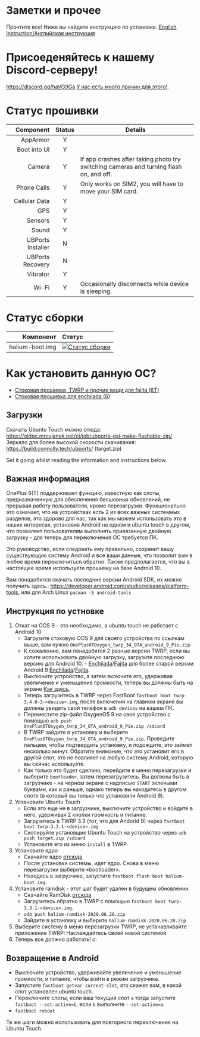 # Заметки и прочее

Прочтите все! Ниже вы найдете инструкцию по установке.
[English Instruction/Английская инструкция](https://github.com/ubports-oneplus6/documentation/blob/master/README.md)
# Присоеденяйтесь к нашему Discord-серверу!

https://discord.gg/haVG9Ga [У нас есть много причин для этого!](https://imgur.com/a/WM9ZNDc).

# Статус прошивки

|         Component | Status | Details            |
|------------------:|:------:|--------------------|
|          AppArmor |    Y   |                    |
|      Boot into UI |    Y   |                    |
|            Camera |    Y   | If app crashes after taking photo try switching cameras and turning flash on, and off. |
|       Phone Calls |    Y   |  Only works on SIM2, you will have to move your SIM card. |
|     Cellular Data |    Y   |                    |
|               GPS |    Y   |                    |
|           Sensors |    Y   |                    |
|             Sound |    Y   |                    |
| UBPorts Installer |    N   |                    |
|  UBPorts Recovery |    N   |                    |
|          Vibrator |    Y   |                    |
|             Wi-Fi |    Y   | Occasionally disconnects while device is sleeping. |

# Статус сборки

|         Компонент | Статус |
|------------------:|:-------|
|   halium-boot.img | [![Статус сборки](https://oldpc.mrcyjanek.net:443/ci/job/ubports-oneplus6-android_kernel_oneplus_sdm845/badge/icon)](https://oldpc.mrcyjanek.net:443/ci/job/ubports-oneplus6-android_kernel_oneplus_sdm845/) |

# Как установить данную ОС?

 * [Стоковая прошивка, TWRP и прочие вещи для fajita (6T)](https://oldpc.mrcyjanek.net/files/all/Documents/Porting/fajita)
 * [Стоковая прошивка для enchilada (6)](https://oldpc.mrcyjanek.net/files/all/Documents/Porting/enchilada)

## Загрузки
Скачать Ubuntu Touch можно отюда: https://oldpc.mrcyjanek.net/ci/job/ubports-gsi-make-flashable-zip/
Зеркало для более высокой скорости скачивания: https://build.connolly.tech/ubports/ (target.zip)

Set it going whilst reading the information and instructions below.

## Важная информация

OnePlus 6(T) поддерживает функцию, известную как слоты, предназначенную для обеспечения бесшовных обновлений, не прерывая работу пользователя, кроме перезагрузки. Функционально это означает, что на устройствах есть 2 из всех важных системных разделов, это здорово для нас, так как мы можем использовать это в наших интересах, установив Android на одном и ubuntu touch в другом, что позволяет пользователям выполнять привязанную двойную загрузку - для теперь для переключения ОС требуется ПК.

Это руководство, если следовать ему правильно, сохранит вашу существующую систему Android и все ваши данные, что позволит вам в любое время переключиться обратно. Также предполагается, что вы в настоящее время используете прошивку на базе Android 10.

Вам понадобится скачать последние версии Android SDK, их можно получить здесь.: https://developer.android.com/studio/releases/platform-tools, или для Arch Linux `pacman -S android-tools`

## Инструкция по устновке

1. Откат на OOS 9 - это необходимо, а ubuntu touch не работает с Android 10
    * Загрузите стоковую OOS 9 для своего устройства по ссылкам выше, вам нужно `OnePlus6TOxygen_twrp_34_OTA_android_9_Pie.zip`.
    * К сожалению, вам понадобятся 2 разные версии TWRP, если вы хотите использовать двойную загрузку, загрузите последнюю версию для Android 10. - [Enchilada](https://eu.dl.twrp.me/enchilada/twrp-3.4.0-3-enchilada.img.html)/[Fajita](https://dl.twrp.me/fajita/twrp-3.4.0-1-fajita.img.html) для более старой версии Android 9 [Enchilada](https://eu.dl.twrp.me/enchilada/twrp-3.3.1-2-enchilada.img.html)/[Fajita](https://dl.twrp.me/fajita/twrp-3.3.1-1-fajita.img.html).
    * Выключите устройство, а затем включите его, удерживая увеличение и уменьшение громкости, теперь вы должны быть на экране [Как здесь](https://gist.github.com/Jim-Bar/a74dc9f45d049340c2a8576f2bdef701#file-oneplus_6_bootloader-jpg).
    * Теперь загрузитесь в TWRP через FastBoot `fastboot boot twrp-3.4.0-3-<device>.img`, после включения на главном экране вы должны увидеть свой телефон в `adb devices` на вашем ПК.
    * Переместите zip-файл OxygenOS 9 на свое устройство с помощью `adb push OnePlus6TOxygen_twrp_34_OTA_android_9_Pie.zip /sdcard`
    * В TWRP зайдите в установку и выберите `OnePlus6TOxygen_twrp_34_OTA_android_9_Pie.zip`. Проведите пальцем, чтобы подтвердить установку, и подождите, это займет несколько минут. Обратите внимание, что это установит его в другой слот, это не повлияет на любую систему Android, которую вы сейчас используете.
    * Как только это будет сделано, перейдите в меню перезагрузки и выберите `bootloader`, затем перезагрузитесь. Вы должны быть в загрузчике - на черном экране с надписью `START` зелеными буквами, как и раньше, однако теперь вы находитесь в другом слоте (в который вы только что установили Android 9).
2. Установите Ubuntu Touch
    * Если это еще не в загрузчике, выключите устройство и войдите в него, удерживая 2 кнопки громкость и питание.
    * Загрузитесь в TWRP 3.3 (тот, что для Andorid 9) через `fastboot boot twrp-3.3.1-<device>.img`
    * Скопируйте установщик Ubuntu Touch на устройство через `adb push target.zip /sdcard`
    * Установите его из меню `install` в TWRP.
3. Установите ядро
    * Скачайте ядро [отсюда](https://mrcyjanek.net/ci/job/ubports-oneplus6-android_kernel_oneplus_sdm845/)
    * После установки системы, идет ядро. Снова в меню перезагрузки выберите «bootloader».
    * Находясь в загрузчике, запустите `fastboot flash boot halium-boot.img`.
4. Установите ramdisk - этот шаг будет удален в будущем обновлении.
    * Скачайте RamDisk [отсюда](https://oldpc.mrcyjanek.net/files/:D/Documents/Porting/fajita/ubuntu-touch/zips/halium-ramdisk-2020.06.20.zip)
    * Загрузитесь обратно в TWRP с помощью `fastboot boot twrp-3.3.1-<device>.img`.
    * `adb push halium-ramdisk-2020.06.20.zip`
    * Зайдите в установку и выберите `halium-ramdisk-2020.06.20.zip`
5. Выберите систему в меню перезагрузки TWRP, не устанавливайте приложение TWRP!
Наслаждайтесь своей новой системой
1734895. Теперь все должно работать! c:

## Возвращение в Android
* Выключите устройство, удерживайте увеличение и уменьшение громкости, и питание, чтобы войти в режим загрузчика.
* Запустите `fastboot getvar current-slot`, это скажет вам, в какой слот установлен ubuntu touch.
* Переключите слоты, если ваш текущий слот `a` тогда запустите `fastboot --set-active=b`, если `b` выполните `--set-active=a`.
* `fastboot reboot`

Те же шаги можно использовать для повторного переключения на Ubuntu Touch.
